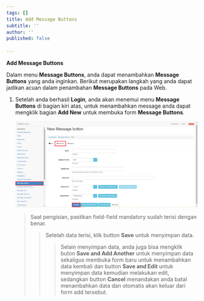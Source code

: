```yaml
---
tags: []
title: Add Message Buttons
subtitle: ''
author: ''
published: false

---
```

**Add Message Buttons**

Dalam menu **Message Buttons**, anda dapat menambahkan **Message Buttons** yang anda inginkan. Berikut merupakan langkah yang anda dapat jadikan acuan dalam penambahan **Message Buttons** pada Web.

1. Setelah anda berhasil **Login**, anda akan menemui menu **Message Buttons** di bagian kiri atas, untuk menambahkan message anda dapat mengklik bagian **Add New** untuk membuka form **Message Buttons**.

   ![](/uploads/messagebuttons2.PNG)

   > Saat pengisian, pastikan field-field mandatory sudah terisi dengan benar.
   >
   > > Setelah data terisi, klik button **Save** untuk menyimpan data.
   > >
   > > > Selain menyimpan data, anda juga bisa mengklik buton **Save and Add Another** untuk menyimpan data sekaligus membuka form baru untuk menambahkan data kembali dan button **Save and Edit** untuk menyimpan data kemudian melakukan edit, sedangkan button **Cancel** menandakan anda batal menambahkan data dan otomatis akan keluar dari form add tersebut.